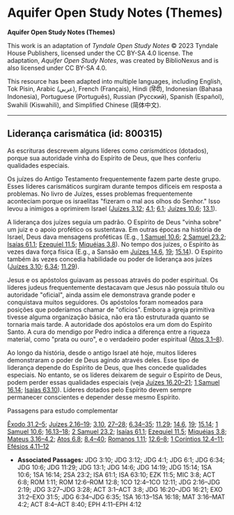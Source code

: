 # Aquifer Open Study Notes (Themes)

**Aquifer Open Study Notes (Themes)**

This work is an adaptation of *Tyndale Open Study Notes* © 2023 Tyndale House Publishers, licensed under the CC BY\-SA 4\.0 license. The adaptation, *Aquifer Open Study Notes*, was created by BiblioNexus and is also licensed under CC BY\-SA 4\.0\.

This resource has been adapted into multiple languages, including English, Tok Pisin, Arabic (عربي), French (Français), Hindi (हिंदी), Indonesian (Bahasa Indonesia), Portuguese (Português), Russian (Русский), Spanish (Español), Swahili (Kiswahili), and Simplified Chinese (简体中文).



--------------------------------

## Liderança carismática (id: 800315)

As escrituras descrevem alguns líderes como *carismáticos* (dotados), porque sua autoridade vinha do Espírito de Deus, que lhes conferiu qualidades especiais.

Os juízes do Antigo Testamento frequentemente fazem parte deste grupo. Esses líderes carismáticos surgiram durante tempos difíceis em resposta a problemas. No livro de Juízes, esses problemas frequentemente aconteciam porque os israelitas "fizeram o mal aos olhos do Senhor." Isso levou a inimigos a oprimirem Israel ([Juízes 3\.12](https://ref.ly/Judg3:12); [4\.1](https://ref.ly/Judg4:1); [6\.1](https://ref.ly/Judg6:1); [Juízes 10\.6](https://ref.ly/Judg10:6); [13\.1](https://ref.ly/Judg13:1)).

A liderança dos juízes seguia um padrão. O Espírito de Deus "vinha sobre" um juiz e o apoio profético os sustentava. Em outras épocas na história de Israel, Deus dava mensagens proféticas (E.g., [1 Samuel 10\.6](https://ref.ly/1Sam10:6); [2 Samuel 23\.2](https://ref.ly/2Sam23:2); [Isaías 61\.1](https://ref.ly/Isa61:1); [Ezequiel 11\.5](https://ref.ly/Ezek11:5); [Miquéias 3\.8](https://ref.ly/Mic3:8)). No tempo dos juízes, o Espírito às vezes dava força física (E.g., a Sansão em [Juízes 14\.6](https://ref.ly/Judg14:6), [19](https://ref.ly/Judg14:19); [15\.14](https://ref.ly/Judg15:14)). O Espírito também às vezes concedia habilidade ou poder de liderança aos juízes ([Juízes 3\.10](https://ref.ly/Judg3:10); [6\.34](https://ref.ly/Judg6:34); [11\.29](https://ref.ly/Judg11:29)).

Jesus e os apóstolos guiavam as pessoas através do poder espiritual. Os líderes judeus frequentemente destacavam que Jesus não possuía título ou autoridade "oficial", ainda assim ele demonstrava grande poder e conquistava muitos seguidores. Os apóstolos foram nomeados para posições que poderíamos chamar de "ofícios". Embora a igreja primitiva tivesse alguma organização básica, não era tão estruturada quanto se tornaria mais tarde. A autoridade dos apóstolos era um dom do Espírito Santo. A cura do mendigo por Pedro indica a diferença entre a riqueza material, como "prata ou ouro", e o verdadeiro poder espiritual ([Atos 3\.1–8](https://ref.ly/Acts3:1-Acts3:8)).

Ao longo da história, desde o antigo Israel até hoje, muitos líderes demonstraram o poder de Deus agindo através deles. Esse tipo de liderança depende do Espírito de Deus, que lhes concede qualidades especiais. No entanto, se os líderes deixarem de seguir o Espírito de Deus, podem perder essas qualidades especiais (veja [Juízes 16\.20–21](https://ref.ly/Judg16:20-Judg16:21); [1 Samuel 16\.14](https://ref.ly/1Sam16:14); [Isaías 63\.10](https://ref.ly/Isa63:10)). Líderes dotados pelo Espírito devem sempre permanecer conscientes e depender desse mesmo Espírito.

Passagens para estudo complementar

[Êxodo 31\.2–5](https://ref.ly/Exod31:2-Exod31:5); [Juízes 2\.16–19](https://ref.ly/Judg2:16-Judg2:19); [3\.10](https://ref.ly/Judg3:10), [27–28](https://ref.ly/Judg3:27-Judg3:28); [6\.34–35](https://ref.ly/Judg6:34-Judg6:35); [11\.29](https://ref.ly/Judg11:29); [14\.6](https://ref.ly/Judg14:6), [19](https://ref.ly/Judg14:19); [15\.14](https://ref.ly/Judg15:14); [1 Samuel 10\.6](https://ref.ly/1Sam10:6); [16\.13–18](https://ref.ly/1Sam16:13-1Sam16:18); [2 Samuel 23\.2](https://ref.ly/2Sam23:2); [Isaías 61\.1](https://ref.ly/Isa61:1); [Ezequiel 11\.5](https://ref.ly/Ezek11:5); [Miquéias 3\.8](https://ref.ly/Mic3:8); [Mateus 3\.16–4\.2](https://ref.ly/Matt3:16-Matt4:2); [Atos 6\.8](https://ref.ly/Acts6:8); [8\.4–40](https://ref.ly/Acts8:4-Acts8:40); [Romanos 1\.11](https://ref.ly/Rom1:11); [12\.6–8](https://ref.ly/Rom12:6-Rom12:8); [1 Coríntios 12\.4–11](https://ref.ly/1Cor12:4-1Cor12:11); [Efésios 4\.11–12](https://ref.ly/Eph4:11-Eph4:12)

* **Associated Passages:** JDG 3:10; JDG 3:12; JDG 4:1; JDG 6:1; JDG 6:34; JDG 10:6; JDG 11:29; JDG 13:1; JDG 14:6; JDG 14:19; JDG 15:14; 1SA 10:6; 1SA 16:14; 2SA 23:2; ISA 61:1; ISA 63:10; EZK 11:5; MIC 3:8; ACT 6:8; ROM 1:11; ROM 12:6–ROM 12:8; 1CO 12:4–1CO 12:11; JDG 2:16–JDG 2:19; JDG 3:27–JDG 3:28; ACT 3:1–ACT 3:8; JDG 16:20–JDG 16:21; EXO 31:2–EXO 31:5; JDG 6:34–JDG 6:35; 1SA 16:13–1SA 16:18; MAT 3:16–MAT 4:2; ACT 8:4–ACT 8:40; EPH 4:11–EPH 4:12

